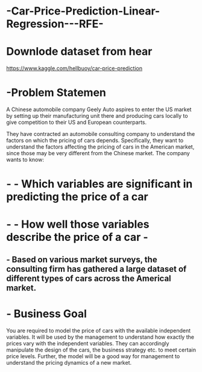 # -Car-Price-Prediction-Linear-Regression---RFE-

# Downlode dataset from hear 

https://www.kaggle.com/hellbuoy/car-price-prediction

# -Problem Statemen

A Chinese automobile company Geely Auto aspires to enter the US market by setting up their manufacturing unit there and producing cars locally to give competition to their US and European counterparts.

They have contracted an automobile consulting company to understand the factors on which the pricing of cars depends. Specifically, they want to understand the factors affecting the pricing of cars in the American market, since those may be very different from the Chinese market. The company wants to know:

# - - Which variables are significant in predicting the price of a car
# - - How well those variables describe the price of a car -

## - Based on various market surveys, the consulting firm has gathered a large dataset of different types of cars across the Americal market.

# - Business Goal
You are required to model the price of cars with the available independent variables. It will be used by the management to understand how exactly the prices vary with the independent variables. They can accordingly manipulate the design of the cars, the business strategy etc. to meet certain price levels. Further, the model will be a good way for management to understand the pricing dynamics of a new market.
